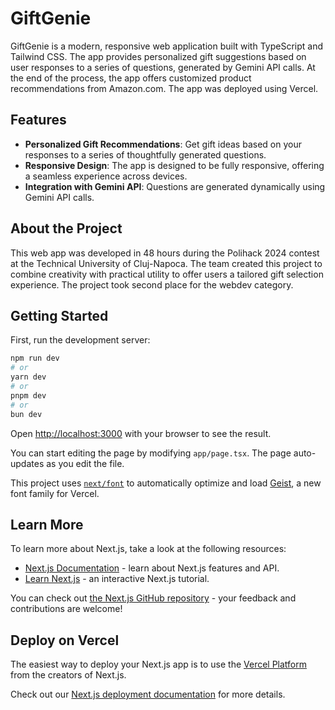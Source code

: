 # GiftGenie

GiftGenie is a modern, responsive web application built with TypeScript and Tailwind CSS. The app provides personalized gift suggestions based on user responses to a series of questions, generated by Gemini API calls. At the end of the process, the app offers customized product recommendations from Amazon.com. The app was deployed using Vercel.

## Features

- **Personalized Gift Recommendations**: Get gift ideas based on your responses to a series of thoughtfully generated questions.
- **Responsive Design**: The app is designed to be fully responsive, offering a seamless experience across devices.
- **Integration with Gemini API**: Questions are generated dynamically using Gemini API calls.

## About the Project

This web app was developed in 48 hours during the Polihack 2024 contest at the Technical University of Cluj-Napoca. The team created this project to combine creativity with practical utility to offer users a tailored gift selection experience. The project took second place for the webdev category.

## Getting Started

First, run the development server:

```bash
npm run dev
# or
yarn dev
# or
pnpm dev
# or
bun dev
```

Open [http://localhost:3000](http://localhost:3000) with your browser to see the result.

You can start editing the page by modifying `app/page.tsx`. The page auto-updates as you edit the file.

This project uses [`next/font`](https://nextjs.org/docs/app/building-your-application/optimizing/fonts) to automatically optimize and load [Geist](https://vercel.com/font), a new font family for Vercel.

## Learn More

To learn more about Next.js, take a look at the following resources:

- [Next.js Documentation](https://nextjs.org/docs) - learn about Next.js features and API.
- [Learn Next.js](https://nextjs.org/learn) - an interactive Next.js tutorial.

You can check out [the Next.js GitHub repository](https://github.com/vercel/next.js) - your feedback and contributions are welcome!

## Deploy on Vercel

The easiest way to deploy your Next.js app is to use the [Vercel Platform](https://vercel.com/new?utm_medium=default-template&filter=next.js&utm_source=create-next-app&utm_campaign=create-next-app-readme) from the creators of Next.js.

Check out our [Next.js deployment documentation](https://nextjs.org/docs/app/building-your-application/deploying) for more details.
